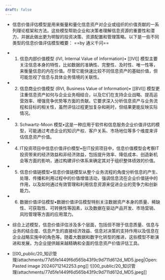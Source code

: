 ```yaml
---
draft: false
---
```

- 信息价值评估模型是用来衡量和量化信息资产对企业或组织的价值贡献的一系列理论框架和方法。这些模型帮助企业和决策者理解信息资源的重要性和潜力，并据此做出更为明智的投资决策、资源配置和管理策略。以下是一些不同类型的信息价值评估模型概要： ==by 通义千问==

- 1. 信息内部价值模型 (IVI, Internal Value of Information)• [[IVI]] 模型主要关注信息本身的特性，比如数据的准确性、完整性、及时性、唯一性等，来衡量信息的内在价值。尽管它能快速比较不同信息资产的基础价值，但可能忽视了信息与具体业务情境的关联性。
- 2. 信息商业价值模型 (BVI, Business Value of Information)• [[BVI]] 模型更注重信息资产如何与企业业务相结合，以及它们在支持企业战略、提高运营效率、增强竞争优势等方面的贡献。它要求深入分析信息资产与业务流程和目标的相关性，虽然评估过程更加复杂和耗时，但结果更能反映实际情况。
- 3. Schwartz-Moon 模型•这是一种应用于软件和信息服务企业价值评估的模型，可能通过考虑企业的知识产权、客户关系、市场地位等多个维度来评估信息资产价值。
- 4. IT投资项目中信息价值评价模型•在IT投资项目中，信息价值模型会考察IT投资带来的经济效益和非经济效益，包括提升效率、降低成本、创造新机会等方面的影响，通过构建评价体系来确定其对于组织整体绩效的价值。
- 5. 信息价值链模型•信息价值链模型从整个业务流程的角度分析信息的产生、处理、传播和利用过程中的价值增值活动，强调信息流在企业价值链中的作用，以及如何通过有效管理和利用信息资源来促进企业的竞争力和创新能力。
- 6. 数据价值评估模型•数据价值评估模型特别关注数据资产本身的质量、稀缺性、可获取性、可转换性等因素，以及数据在驱动产品开发、市场营销、风险管理等方面的应用潜力。

- 综合上述模型，信息价值评估涉及多个层面，包括但不限于信息质量、信息与业务的结合度、信息产生的直接经济效益、信息对决策的支持作用以及信息在企业战略实施中的角色等。随着大数据和数字化转型的推进，这些模型不断演进和发展，为企业提供越来越精确和全面的信息资产价值评估工具。
- [[00_public/20_知识管理/attachments/77d5fe1449f6d565b43f9c9d711d612d_MD5.jpeg|Open: Pasted image 20240712142253.png]]
![[00_public/20_知识管理/attachments/77d5fe1449f6d565b43f9c9d711d612d_MD5.jpeg]]